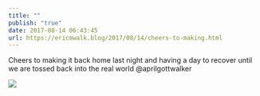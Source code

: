 ```yaml
---
title: ""
publish: "true"
date: 2017-08-14 06:43:45
url: https://ericmwalk.blog/2017/08/14/cheers-to-making.html
---
```


Cheers to making it back home last night and having a day to recover until we are tossed back into the real world @aprilgottwalker

![](https://ericmwalk.blog/uploads/2022/52f5cf1f73.jpg)